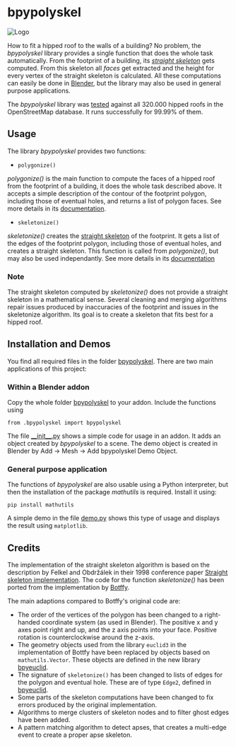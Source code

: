# bpypolyskel

![Logo](./misc/logo.jpg)

How to fit a hipped roof to the walls of a building? No problem, the _bpypolyskel_ library provides a single function that does the whole task automatically. From the footprint of a building, its [_straight skeleton_](https://en.wikipedia.org/wiki/Straight_skeleton) gets computed. From this skeleton all _faces_ get extracted and the height for every vertex of the straight skeleton is calculated. All these computations can easily be done in [Blender](https://www.blender.org/), but the library may also be used in general purpose applications.

The _bpypolyskel_ library was [tested](https://github.com/prochitecture/bpypolyskel/wiki/Testing) against all 320.000 hipped roofs in the OpenStreetMap database. It runs successfully for 99.99% of them.

## Usage
The library _bpypolyskel_ provides two functions:

- `polygonize()`

_polygonize()_ is the main function to compute the faces of a hipped roof from the footprint of a building, it does the whole task described above. It accepts a simple description of the contour of the footprint polygon, including those of eventual holes, and returns a list of polygon faces. See more details in its [documentation](https://github.com/prochitecture/bpypolyskel/wiki/polygonize).

- `skeletonize()`

_skeletonize()_ creates the [straight skeleton](https://en.wikipedia.org/wiki/Straight_skeleton) of the footprint. It gets a list of the edges of the footprint polygon, including those of eventual holes, and creates a straight skeleton. This function is called from _polygonize()_, but may also be used independantly. See more details in its [documentation](https://github.com/prochitecture/bpypolyskel/wiki/skeletonize)

### Note
The straight skeleton computed by _skeletonize()_ does not provide a straight skeleton in a mathematical sense. Several cleaning and merging algorithms repair issues produced by inaccuracies of the footprint and issues in the skeletonize algorithm. Its goal is to create a skeleton that fits best for a hipped roof. 

## Installation and Demos
You find all required files in the folder [bpypolyskel](./bpypolyskel). There are two main applications of this project:

### Within a Blender addon
Copy the whole folder [bpypolyskel](./bpypolyskel) to your addon. Include the functions using
```
from .bpypolyskel import bpypolyskel
```
The file [&lowbar;&lowbar;init&lowbar;&lowbar;.py](./__init__.py) shows a simple code for usage in an addon. It adds an object created by _bpypolyskel_ to a scene. The demo object is created in Blender by Add -> Mesh -> Add bpypolyskel Demo Object.

### General purpose application
The functions of _bpypolyskel_ are also usable using a Python interpreter, but then the installation of the package _mathutils_ is required. Install it using:
```
pip install mathutils
```
A simple demo in the file [demo.py](./demo.py) shows this type of usage and displays the result using  `matplotlib`.

## Credits
The implementation of the straight skeleton algorithm is based on the description by Felkel and Obdržálek in their 1998 conference paper 
[Straight skeleton implementation](http://www.dma.fi.upm.es/personal/mabellanas/tfcs/skeleton/html/documentacion/Straight%20Skeletons%20Implementation.pdf). The code for the function _skeletonize()_ has been ported from the implementation by [Botffy](https://github.com/Botffy/polyskel).

The main adaptions compared to Botffy's original code are:

- The order of the vertices of the polygon has been changed to a right-handed coordinate system (as used in Blender). The positive x and y axes point right and up, and the z axis points into your face. Positive rotation is counterclockwise around the z-axis.
- The geometry objects used from the library `euclid3` in the implementation of Bottfy have been replaced by objects based on `mathutils.Vector`. These objects are defined in the new library [bpyeuclid](./bpypolyskel/bpyeuclid.py).
- The signature of `skeletonize()` has been changed to lists of edges for the polygon and eventual hole. These are of type `Edge2`, defined in [bpyeuclid](./bpypolyskel/bpyeuclid.py). 
- Some parts of the skeleton computations have been changed to fix errors produced by the original implementation.
- Algorithms to merge clusters of skeleton nodes and to filter ghost edges have been added.
- A pattern matching algorithm to detect apses, that creates a multi-edge event to create a proper apse skeleton.

